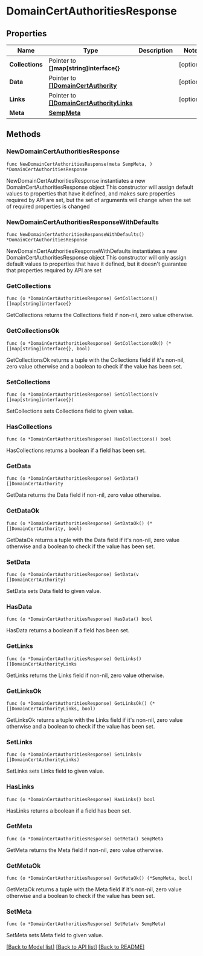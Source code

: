# DomainCertAuthoritiesResponse

## Properties

Name | Type | Description | Notes
------------ | ------------- | ------------- | -------------
**Collections** | Pointer to **[]map[string]interface{}** |  | [optional] 
**Data** | Pointer to [**[]DomainCertAuthority**](DomainCertAuthority.md) |  | [optional] 
**Links** | Pointer to [**[]DomainCertAuthorityLinks**](DomainCertAuthorityLinks.md) |  | [optional] 
**Meta** | [**SempMeta**](SempMeta.md) |  | 

## Methods

### NewDomainCertAuthoritiesResponse

`func NewDomainCertAuthoritiesResponse(meta SempMeta, ) *DomainCertAuthoritiesResponse`

NewDomainCertAuthoritiesResponse instantiates a new DomainCertAuthoritiesResponse object
This constructor will assign default values to properties that have it defined,
and makes sure properties required by API are set, but the set of arguments
will change when the set of required properties is changed

### NewDomainCertAuthoritiesResponseWithDefaults

`func NewDomainCertAuthoritiesResponseWithDefaults() *DomainCertAuthoritiesResponse`

NewDomainCertAuthoritiesResponseWithDefaults instantiates a new DomainCertAuthoritiesResponse object
This constructor will only assign default values to properties that have it defined,
but it doesn't guarantee that properties required by API are set

### GetCollections

`func (o *DomainCertAuthoritiesResponse) GetCollections() []map[string]interface{}`

GetCollections returns the Collections field if non-nil, zero value otherwise.

### GetCollectionsOk

`func (o *DomainCertAuthoritiesResponse) GetCollectionsOk() (*[]map[string]interface{}, bool)`

GetCollectionsOk returns a tuple with the Collections field if it's non-nil, zero value otherwise
and a boolean to check if the value has been set.

### SetCollections

`func (o *DomainCertAuthoritiesResponse) SetCollections(v []map[string]interface{})`

SetCollections sets Collections field to given value.

### HasCollections

`func (o *DomainCertAuthoritiesResponse) HasCollections() bool`

HasCollections returns a boolean if a field has been set.

### GetData

`func (o *DomainCertAuthoritiesResponse) GetData() []DomainCertAuthority`

GetData returns the Data field if non-nil, zero value otherwise.

### GetDataOk

`func (o *DomainCertAuthoritiesResponse) GetDataOk() (*[]DomainCertAuthority, bool)`

GetDataOk returns a tuple with the Data field if it's non-nil, zero value otherwise
and a boolean to check if the value has been set.

### SetData

`func (o *DomainCertAuthoritiesResponse) SetData(v []DomainCertAuthority)`

SetData sets Data field to given value.

### HasData

`func (o *DomainCertAuthoritiesResponse) HasData() bool`

HasData returns a boolean if a field has been set.

### GetLinks

`func (o *DomainCertAuthoritiesResponse) GetLinks() []DomainCertAuthorityLinks`

GetLinks returns the Links field if non-nil, zero value otherwise.

### GetLinksOk

`func (o *DomainCertAuthoritiesResponse) GetLinksOk() (*[]DomainCertAuthorityLinks, bool)`

GetLinksOk returns a tuple with the Links field if it's non-nil, zero value otherwise
and a boolean to check if the value has been set.

### SetLinks

`func (o *DomainCertAuthoritiesResponse) SetLinks(v []DomainCertAuthorityLinks)`

SetLinks sets Links field to given value.

### HasLinks

`func (o *DomainCertAuthoritiesResponse) HasLinks() bool`

HasLinks returns a boolean if a field has been set.

### GetMeta

`func (o *DomainCertAuthoritiesResponse) GetMeta() SempMeta`

GetMeta returns the Meta field if non-nil, zero value otherwise.

### GetMetaOk

`func (o *DomainCertAuthoritiesResponse) GetMetaOk() (*SempMeta, bool)`

GetMetaOk returns a tuple with the Meta field if it's non-nil, zero value otherwise
and a boolean to check if the value has been set.

### SetMeta

`func (o *DomainCertAuthoritiesResponse) SetMeta(v SempMeta)`

SetMeta sets Meta field to given value.



[[Back to Model list]](../README.md#documentation-for-models) [[Back to API list]](../README.md#documentation-for-api-endpoints) [[Back to README]](../README.md)


